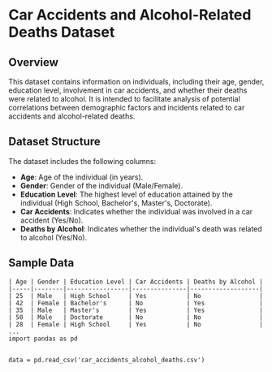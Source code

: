 # Car Accidents and Alcohol-Related Deaths Dataset

## Overview

This dataset contains information on individuals, including their age, gender, education level, involvement in car accidents, and whether their deaths were related to alcohol. It is intended to facilitate analysis of potential correlations between demographic factors and incidents related to car accidents and alcohol-related deaths.

## Dataset Structure

The dataset includes the following columns:

- **Age**: Age of the individual (in years).
- **Gender**: Gender of the individual (Male/Female).
- **Education Level**: The highest level of education attained by the individual (High School, Bachelor's, Master's, Doctorate).
- **Car Accidents**: Indicates whether the individual was involved in a car accident (Yes/No).
- **Deaths by Alcohol**: Indicates whether the individual's death was related to alcohol (Yes/No).

## Sample Data

```plaintext
| Age | Gender | Education Level | Car Accidents | Deaths by Alcohol |
|-----|--------|-----------------|---------------|-------------------|
| 25  | Male   | High School     | Yes           | No                |
| 42  | Female | Bachelor's      | No            | Yes               |
| 35  | Male   | Master's        | Yes           | Yes               |
| 50  | Male   | Doctorate       | No            | No                |
| 28  | Female | High School     | Yes           | No                |
...
import pandas as pd


data = pd.read_csv('car_accidents_alcohol_deaths.csv')

